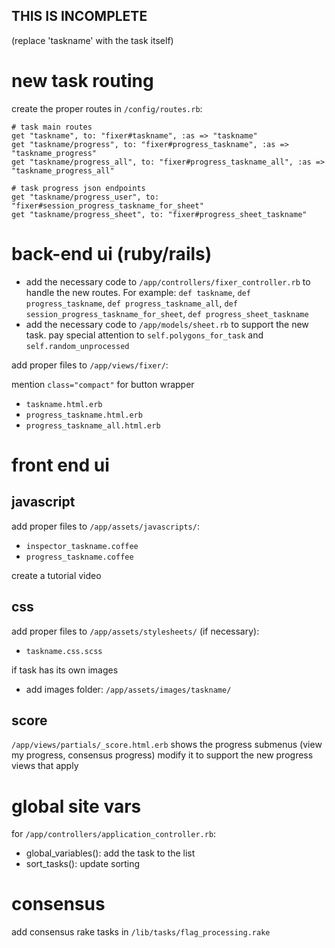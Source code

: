 ## THIS IS INCOMPLETE

(replace 'taskname' with the task itself)

# new task routing
create the proper routes in `/config/routes.rb`:

    # task main routes
    get "taskname", to: "fixer#taskname", :as => "taskname"
    get "taskname/progress", to: "fixer#progress_taskname", :as => "taskname_progress"
    get "taskname/progress_all", to: "fixer#progress_taskname_all", :as => "taskname_progress_all"

    # task progress json endpoints
    get "taskname/progress_user", to: "fixer#session_progress_taskname_for_sheet"
    get "taskname/progress_sheet", to: "fixer#progress_sheet_taskname"

# back-end ui (ruby/rails)
- add the necessary code to `/app/controllers/fixer_controller.rb` to handle the new routes. For example: `def taskname`, `def progress_taskname`, `def progress_taskname_all`, `def session_progress_taskname_for_sheet`, `def progress_sheet_taskname`
- add the necessary code to `/app/models/sheet.rb` to support the new task. pay special attention to `self.polygons_for_task` and `self.random_unprocessed`


add proper files to `/app/views/fixer/`:

mention `class="compact"` for button wrapper
- `taskname.html.erb`
- `progress_taskname.html.erb`
- `progress_taskname_all.html.erb`

# front end ui

## javascript
add proper files to `/app/assets/javascripts/`:

- `inspector_taskname.coffee`
- `progress_taskname.coffee`

create a tutorial video

## css
add proper files to `/app/assets/stylesheets/` (if necessary):
- `taskname.css.scss`

if task has its own images
- add images folder: `/app/assets/images/taskname/`

## score
`/app/views/partials/_score.html.erb` shows the progress submenus (view my progress, consensus progress)
modify it to support the new progress views that apply

# global site vars
for `/app/controllers/application_controller.rb`:

- global_variables(): add the task to the list
- sort_tasks(): update sorting

# consensus
add consensus rake tasks in `/lib/tasks/flag_processing.rake`